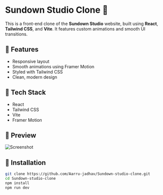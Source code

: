 # Sundown Studio Clone 🌇

This is a front-end clone of the **Sundown Studio** website, built using **React**, **Tailwind CSS**, and **Vite**. It features custom animations and smooth UI transitions.

## 🚀 Features

- Responsive layout
- Smooth animations using Framer Motion
- Styled with Tailwind CSS
- Clean, modern design

## 🔧 Tech Stack

- React
- Tailwind CSS
- Vite
- Framer Motion

## 📸 Preview

![Screenshot](./src/assets/screenshot.png) <!-- Optional: add a screenshot of your project -->

## 📂 Installation

```bash
git clone https://github.com/Aarru-jadhav/Sundown-studio-clone.git
cd Sundown-studio-clone
npm install
npm run dev
